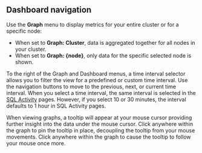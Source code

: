 ## Dashboard navigation

Use the **Graph** menu to display metrics for your entire cluster or for a specific node:

- When set to **Graph: Cluster**, data is aggregated together for all nodes in your cluster.
- When set to **Graph: {node}**, only data for the specific selected node is shown.

To the right of the Graph and Dashboard menus, a time interval selector allows you to filter the view for a predefined or custom time interval. Use the navigation buttons to move to the previous, next, or current time interval. When you select a time interval, the same interval is selected in the [SQL Activity](ui-overview.html#sql-activity) pages. However, if you select 10 or 30 minutes, the interval defaults to 1 hour in SQL Activity pages.

When viewing graphs, a tooltip will appear at your mouse cursor providing further insight into the data under the mouse cursor. Click anywhere within the graph to pin the tooltip in place, decoupling the tooltip from your mouse movements. Click anywhere within the graph to cause the tooltip to follow your mouse once more.
